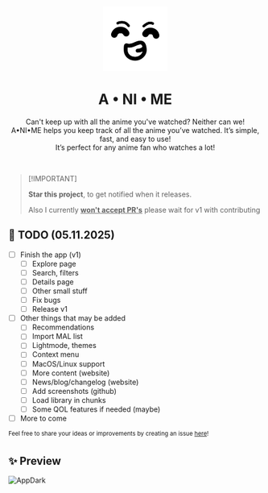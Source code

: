 <div align="center">
  <img align="center" width="128px" src="public/icon.png" />
  <h1 align="center">A • NI • ME</h1>

   Can't keep up with all the anime you've watched? Neither can we! <br>
   A•NI•ME helps you keep track of all the anime you’ve watched. It’s simple, fast, and easy to use! <br>
   It’s perfect for any anime fan who watches a lot!
</div>

<br>

> \[!IMPORTANT]
>
> **Star this project**, to get notified when it releases.
> 
> Also I currently **<ins>won't accept PR's</ins>** please wait for v1 with contributing

## 📝 TODO (05.11.2025)

- [ ] Finish the app (v1)
  - [ ] Explore page
  - [ ] Search, filters
  - [ ] Details page
  - [ ] Other small stuff
  - [ ] Fix bugs
  - [ ] Release v1

- [ ] Other things that may be added
  - [ ] Recommendations
  - [ ] Import MAL list
  - [ ] Lightmode, themes
  - [ ] Context menu
  - [ ] MacOS/Linux support
  - [ ] More content (website)
  - [ ] News/blog/changelog (website)
  - [ ] Add screenshots (github)
  - [ ] Load library in chunks
  - [ ] Some QOL features if needed (maybe)

- [ ] More to come

<sup>Feel free to share your ideas or improvements by creating an issue [here](https://github.com/Waradu/a.ni.me/issues)!</sup>

## ✨ Preview

<img width="800" alt="AppDark" src="https://github.com/user-attachments/assets/68a4c54e-7546-4bac-bf92-bb8eb51c828d">
